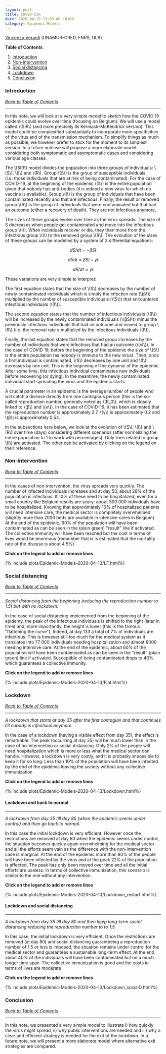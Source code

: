 ```yaml
---
layout: post
title: COVID-SIR
date: 2020-04-13 13:00:00 +0100
category: Epidemic-Models
---
```

[Vincenzo Verardi](https://directory.unamur.be/staff/vverardi) (UNAMUR-CRED, FNRS, ULB).

**Table of Contents**:<a name="tbc"></a>

1. [Introduction](#cap1)
2. [Non-intervention](#cap2)
3. [Social distancing](#cap3)
4. [Lockdown](#cap4)
5. [Conclusion](#cap5)

### Introduction <a name="cap1"></a>

[*Back to Table of Contents*](#tbc)

-------------------------------------

In this note, we will look at a very simple model to sketch how the COVID 19 epidemic could evolve over time (focusing on Belgium). We will use a model called \\(SIR\\) (and more precisely its Kermack-McKendrick version). This model could be complexified substantially to incorporate more specificities of the virus and of the transmission mechanism. To simplify things as much as possible, we however prefer to stick for the moment to its simplest version. In a future note we will propose a more elaborate model considering both symptomatic and asymptomatic cases and considering various age classes.

<!--more-->

The \\(SIR\\) model divides the population into three groups of individuals: \\(S\\), \\(I\\) and \\(R\\). Group \\(S\\) is the group of susceptible individuals (i.e. those individuals that are at risk of being contaminated). For the case of COVID-19, at the beginning of the epidemic \\(S\\) is the entire population given that nobody has anti-bodies (it is indeed a new virus for which no vaccine is available). Group \\(I\\) is the group of individuals that have been contaminated recently and that are infectious. Finally, the result or removed group \\(R\\) is the group of individuals that were contaminated but that had an outcome (either a recovery of death). They are not infectious anymore.

The sizes of these groups evolve over time as the virus spreads. The size of S decreases when people get contaminated and move into the infectious group \\(I\\). When individuals recover or die, they then move from the infectious group \\(I\\) to the removed group \\(R\\). The evolution of the sizes of these groups can be modelled by a system of 3 differential equations:

$$ dS/dt=-βSI $$

$$dI/dt=βSI-γI$$

$$dR/dt=γI$$

These variations are very simple to interpret:

The first equation states that the size of \\(S\\) decreases by the number of newly contaminated individuals which is simply the infection rate (\\(β\\)) multiplied by the number of susceptible individuals (\\(S\\)) that encountered infectious individuals (\\(I\\)).

The second equation states that the number of infectious individuals (\\(I\\)) will be increased by the newly contaminated individuals (\\(βSI\\)) minus the previously infectious individuals that had an outcome and moved to group \\(R\\) (i.e. the removal rate γ multiplied by the infectious individuals \\(I\\)).

Finally, the last equation states that the removed group increases by the number of individuals that were infectious that had an outcome (\\(γI\\)). In the case of COVID 19, before the beginning of the epidemic the size of \\(S\\) is the entire population (as nobody is immune to the new virus). Then, once a first individual is contaminated, \\(S\\) decreases by one unit and \\(I\\) increases by one unit. This is the beginning of the dynamic of the epidemic. After some time, this infectious individual contaminates new individuals before recovering (or dying). In the meantime, the newly contaminated individual start spreading the virus and the epidemic starts.

A crucial parameter in an epidemic is the average number of people who will catch a disease directly from one contagious person (this is the so-called reproduction number, generally noted as \\(R\_0\\), which is closely linked to \\(β\\) and \\(γ\\)). In the case of COVID-19, it has been estimated that the reproduction number is approximately 2.7, \\(γ\\) is approximately 0.2 and \\(β\\) is approximately 0.54.

In the subsections here below, we look at the evolution of \\(S\\), \\(I\\) and \\(R\\) over time (days) considering different scenarios (after normalizing the entire population to 1 to work with percentages). Only lines related to group \\(I\\) are activated. The other can be activated by clicking on the legend on their reference.

### Non-intervention <a name="cap2"></a>

[*Back to Table of Contents*](#tbc)

-------------------------------------

In the cases of non-intervention, the virus spreads very quickly. The number of infected individuals increases and at day 50, about 28% of the population is infectious. If 10% of these need to be hospitalized, even for a small country like Belgium results are scary: about 300 000 individuals have to be hospitalized. Knowing that approximately 10% of hospitalized patients will need intensive care, the medical sector is completely overwhelmed (slightly more than 2000 beds are available in intensive cares in Belgium). At the end of the epidemic, 90% of the population will have been contaminated as can be seen in the (plain green) "result" line if activated. The collective immunity will have been reached but the cost in terms of lives would be enormous (remember that is is estimated that the mortality rate of the disease is about 4.5%).

**Click on the legend to add or remove lines**

{% include plots/Epidemic-Models-2020-04-13/LF.html%}

### Social distancing <a name="cap3"></a>

[*Back to Table of Contents*](#tbc)

-------------------------------------

*Social distancing from the beginning (reducing the reproduction number to 1.5) but with no lockdown.*

In the case of social distancing implemented from the beginning of the epidemy, the peak of the infectious individuals is shifted to the right (later in time) and, more importantly, the height is lower (this is the famous "flattening the curve"). Indeed, at day 133 a total of 7% of individuals are infectious. This is however still too much for the medical system as it translates into 77 000 individuals needing hospitalization and almost 8000 needing intensive care. At the end of the epidemic, about 60% of the population will have been contaminated as can be seen in the "result" (plain green) line if activated. Susceptible of being contaminated drops to 40% which guarantees a collective immunity.

**Click on the legend to add or remove lines**

{% include plots/Epidemic-Models-2020-04-13/Flat.html%}

### Lockdown <a name="cap4"></a>

[*Back to Table of Contents*](#tbc)

-------------------------------------

*A lockdown that starts at day 35 after the first contagion and that continues till nobody is infectious anymore.*

In the case of a lockdown (having a visible effect from day 35), the effect is remarkable. The peak (occurring at day 35) will be much lower than in the case of no-intervention or social distancing. Only 2% of the people will need hospitalization which is more or less what the medical sector can handle. However, a lockdown is very costly, and it is probably impossible to keep it for so long. Less than 10% of the population will have been infected by the end of the epidemic leaving the society without any collective immunization.

**Click on the legend to add or remove lines**

{% include plots/Epidemic-Models-2020-04-13/Lockdown.html%}

#### Lockdown and back to normal

-------------------------------------

*A lockdown from day 35 till day 80 (when the epidemic seems under control) and then go back to normal.*

In this case the initial lockdown is very efficient. However once the restrictions are removed at day 80 when the epidemic seems under control, the situation becomes quickly again overwhelming for the medical sector and all the efforts seem vain as the difference with the non-intervention case is marginal. At the end of the epidemic more than 90% of the people will have been infected by the virus and at the peak 22% of the population is affected. The peak has only been moved over time and all the initial efforts are useless. In terms of collective immunization, this scenario is similar to the one without any intervention.

**Click on the legend to add or remove lines**

{% include plots/Epidemic-Models-2020-04-13/Lockdown_restart.html%}

#### Lockdown and social distancing

-------------------------------------

*A lockdown from day 35 till day 80 and then keep long-term social distancing reducing the reproduction number to to 1.5.*

In this case, the initial lockdown is very efficient. Once the restrictions are removed (at day 80) and social distancing guaranteeing a reproduction number of 1.5 or less is imposed, the situation remains under control for the medical sector and guarantees a sustainable long-term effect. At the end, about 40% of the individuals will have been contaminated but on a much longer time span. The collective immunization is good and the costs in terms of lives are moderate

**Click on the legend to add or remove lines**

{% include plots/Epidemic-Models-2020-04-13/Lockdown_socialD.html%}

### Conclusion <a name="cap5"></a>

[*Back to Table of Contents*](#tbc)

-------------------------------------

In this note, we presented a very simple model to illustrate i) how quickly the virus might spread, ii) why public interventions are needed and iii) why a clear and efficient strategy is needed for the exit of the lockdown. In a future note, we will present a more elaborate model where alternative exit strategies are compared.
